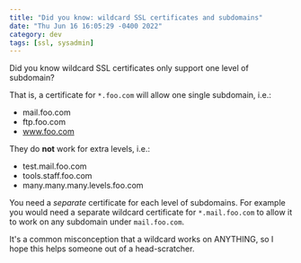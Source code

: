 ```yaml
---
title: "Did you know: wildcard SSL certificates and subdomains"
date: "Thu Jun 16 16:05:29 -0400 2022"
category: dev
tags: [ssl, sysadmin]
---
```


Did you know wildcard SSL certificates only support one level of subdomain?

That is, a certificate for `*.foo.com` will allow one single subdomain, i.e.:

- mail.foo.com
- ftp.foo.com
- www.foo.com

They do **not** work for extra levels, i.e.:

- test.mail.foo.com
- tools.staff.foo.com
- many.many.many.levels.foo.com

You need a _separate_ certificate for each level of subdomains. For example
you would need a separate wildcard certificate for `*.mail.foo.com` to allow
it to work on any subdomain under `mail.foo.com`.

It's a common misconception that a wildcard works on ANYTHING, so I hope this
helps someone out of a head-scratcher.
